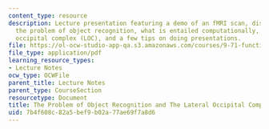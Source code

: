 ```yaml
---
content_type: resource
description: Lecture presentation featuring a demo of an fMRI scan, discussion of
  the problem of object recognition, what is entailed computationally, the Lateral
  occipital complex (LOC), and a few tips on doing presentations.
file: https://ol-ocw-studio-app-qa.s3.amazonaws.com/courses/9-71-functional-mri-of-high-level-vision-fall-2007/7b4f608c82a5bef9b02a77ae69f7a8d6_lec3_recogn_ip.pdf
file_type: application/pdf
learning_resource_types:
- Lecture Notes
ocw_type: OCWFile
parent_title: Lecture Notes
parent_type: CourseSection
resourcetype: Document
title: The Problem of Object Recognition and The Lateral Occipital Complex (LOC)
uid: 7b4f608c-82a5-bef9-b02a-77ae69f7a8d6
---
```

